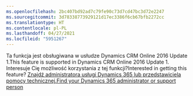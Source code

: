 ```yaml
---
ms.openlocfilehash: 2bc407bd92ad7c79fe90c73d7cd47bc3d72e2247
ms.sourcegitcommit: 3d78338773929121d17ec3386f6cb67bfb2272cc
ms.translationtype: HT
ms.contentlocale: pl-PL
ms.lasthandoff: 04/27/2021
ms.locfileid: "5951267"
---
```

<span data-ttu-id="35d31-101">Ta funkcja jest obsługiwana w usłudze Dynamics CRM Online 2016 Update 1.</span><span class="sxs-lookup"><span data-stu-id="35d31-101">This feature is supported in Dynamics CRM Online 2016 Update 1.</span></span> <span data-ttu-id="35d31-102">Interesuje Cię możliwość korzystania z tej funkcji?</span><span class="sxs-lookup"><span data-stu-id="35d31-102">Interested in getting this feature?</span></span> [<span data-ttu-id="35d31-103">Znajdź administratora usługi Dynamics 365 lub przedstawiciela pomocy technicznej.</span><span class="sxs-lookup"><span data-stu-id="35d31-103">Find your Dynamics 365 administrator or support person</span></span>](/dynamics365/customerengagement/on-premises/basics/find-administrator-support)